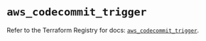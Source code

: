 # `aws_codecommit_trigger`

Refer to the Terraform Registry for docs: [`aws_codecommit_trigger`](https://registry.terraform.io/providers/hashicorp/aws/5.43.0/docs/resources/codecommit_trigger).
